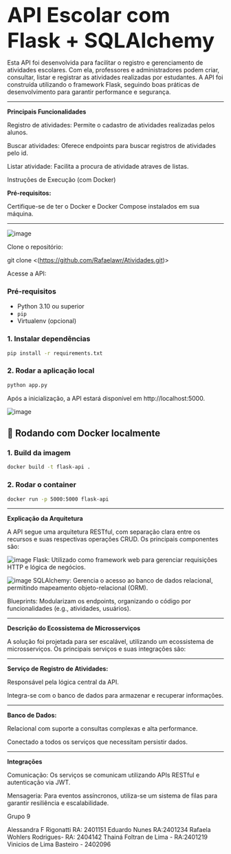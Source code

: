 <font size="7">**API Escolar com Flask + SQLAlchemy**</font>


Esta API foi desenvolvida para facilitar o registro e gerenciamento de atividades escolares. Com ela, professores e administradores podem criar, consultar, listar e registrar  as atividades realizadas por estudantes. A API foi construída utilizando o framework Flask, seguindo boas práticas de desenvolvimento para garantir performance e segurança.

_____________________________________________________________________________________________________________________________________________
**Principais Funcionalidades**

Registro de atividades: Permite o cadastro de atividades realizadas pelos alunos.

Buscar atividades: Oferece endpoints para buscar registros de atividades pelo id.

Listar atividade: Facilita a procura de atividade atraves de listas.

Instruções de Execução (com Docker)

**Pré-requisitos:**

Certifique-se de ter o Docker e Docker Compose instalados em sua máquina.
____________________________________________________________________________________________________________________________________________
![image](https://img.shields.io/badge/GitHub-100000?style=for-the-badge&logo=github&logoColor=white)

Clone o repositório:

git clone <(https://github.com/Rafaelawr/Atividades.git)>

Acesse a API:
### Pré-requisitos

- Python 3.10 ou superior
- `pip`
- Virtualenv (opcional)

### 1. Instalar dependências

```bash
pip install -r requirements.txt
```

### 2. Rodar a aplicação local

```bash
python app.py
```
Após a inicialização, a API estará disponível em http://localhost:5000.


![image](https://img.shields.io/badge/Docker-2496ED?style=for-the-badge&logo=docker&logoColor=white) 
## 🐳 Rodando com Docker localmente

### 1. Build da imagem

```bash
docker build -t flask-api .
```

### 2. Rodar o container

```bash
docker run -p 5000:5000 flask-api
```


____________________________________________________________________________________________________________________________________________
**Explicação da Arquitetura**

A API segue uma arquitetura RESTful, com separação clara entre os recursos e suas respectivas operações CRUD. Os principais componentes são:


![image](https://img.shields.io/badge/Flask-000000?style=for-the-badge&logo=flask&logoColor=white)
Flask: Utilizado como framework web para gerenciar requisições HTTP e lógica de negócios.


![image](https://img.shields.io/badge/SQLite-07405E?style=for-the-badge&logo=sqlite&logoColor=white)
SQLAlchemy: Gerencia o acesso ao banco de dados relacional, permitindo mapeamento objeto-relacional (ORM).

Blueprints: Modularizam os endpoints, organizando o código por funcionalidades (e.g., atividades, usuários).

____________________________________________________________________________________________________________________________________________
**Descrição do Ecossistema de Microsserviços**

A solução foi projetada para ser escalável, utilizando um ecossistema de microsserviços. Os principais serviços e suas integrações são:
____________________________________________________________________________________________________________________________________________
**Serviço de Registro de Atividades:**

Responsável pela lógica central da API.

Integra-se com o banco de dados para armazenar e recuperar informações.
____________________________________________________________________________________________________________________________________________

**Banco de Dados:**

Relacional com suporte a consultas complexas e alta performance.

Conectado a todos os serviços que necessitam persistir dados.
____________________________________________________________________________________________________________________________________________
**Integrações**

Comunicação: Os serviços se comunicam utilizando APIs RESTful e autenticação via JWT.

Mensageria: Para eventos assíncronos, utiliza-se um sistema de filas para garantir resiliência e escalabilidade.


Grupo 9

Alessandra F Rigonatti RA: 2401151 Eduardo Nunes RA:2401234 Rafaela Wohlers Rodrigues- RA: 2404142 Thainá Foltran de Lima - RA:2401219 Vinicios de Lima Basteiro       	  - 2402096

